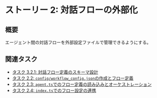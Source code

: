 # ストーリー 2: 対話フローの外部化

## 概要

エージェント間の対話フローを外部設定ファイルで管理できるようにする。

## 関連タスク

*   [タスク 3.2.1: 対話フロー定義のスキーマ設計](task_3_2_1_design_conversation_flow_schema.md)
*   [タスク 2.2: `config/workflow_config.json`の作成とフロー定義](task_3_2_2_create_workflow_config_and_define_flow.md)
*   [タスク 2.3: `agent.ts`でのフロー定義の読み込みとオーケストレーション](task_2_3_load_and_orchestrate_flow_in_agent_ts.md)
*   [タスク 2.4: `index.ts`でのフロー設定の連携](task_2_4_integrate_flow_config_in_index_ts.md)
